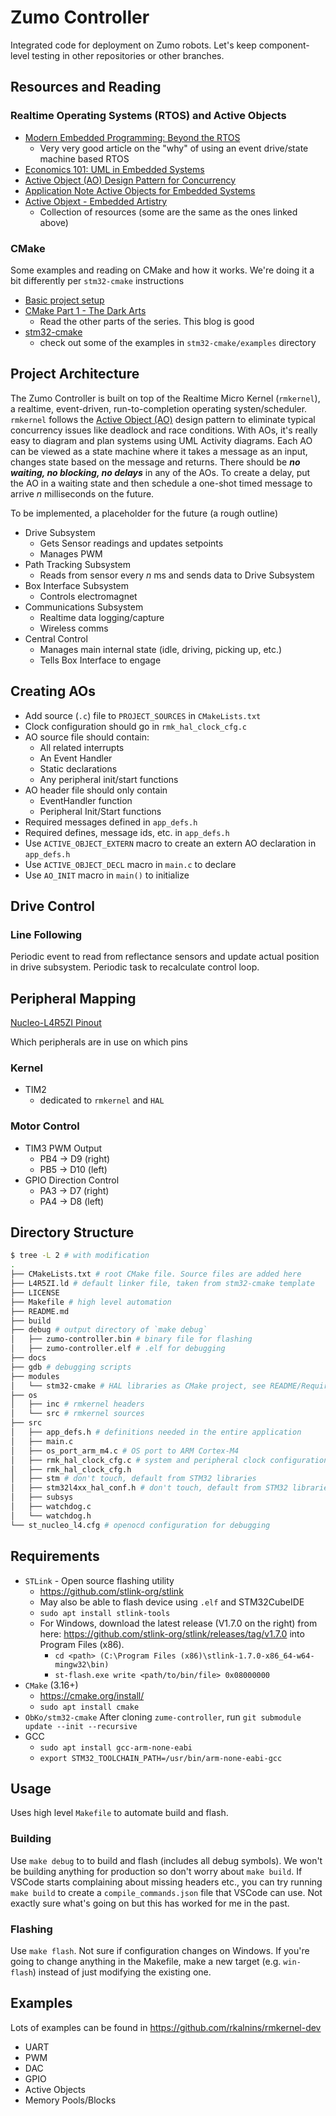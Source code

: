 # Zumo Controller

Integrated code for deployment on Zumo robots. Let's keep component-level testing in other repositories or other branches.

## Resources and Reading

### Realtime Operating Systems (RTOS) and Active Objects

- [Modern Embedded Programming: Beyond the RTOS](https://embeddedgurus.com/state-space/category/state-machines/)
  - Very very good article on the "why" of using an event drive/state machine based RTOS
- [Economics 101: UML in Embedded Systems](https://embeddedgurus.com/state-space/2012/04/economics-101-uml-in-embedded-systems/)
- [Active Object (AO) Design Pattern for Concurrency](https://www.state-machine.com/active-object)
- [Application Note Active Objects for Embedded Systems](http://www.state-machine.com/doc/AN_Active_Objects_for_Embedded.pdf)
- [Active Objext - Embedded Artistry](https://embeddedartistry.com/fieldmanual-terms/active-object/)
  - Collection of resources (some are the same as the ones linked above)

### CMake

Some examples and reading on CMake and how it works. We're doing it a bit differently per `stm32-cmake` instructions

- [Basic project setup](https://dornerworks.com/blog/moving-embedded-projects-to-cmake/)
- [CMake Part 1 - The Dark Arts](https://blog.feabhas.com/2021/07/cmake-part-1-the-dark-arts/)
  - Read the other parts of the series. This blog is good
- [stm32-cmake](https://github.com/ObKo/stm32-cmake)
  - check out some of the examples in `stm32-cmake/examples` directory

## Project Architecture

The Zumo Controller is built on top of the Realtime Micro Kernel (`rmkernel`), a realtime, event-driven, run-to-completion operating systen/scheduler. `rmkernel` follows the [Active Object (AO)](https://www.state-machine.com/active-object) design pattern to eliminate typical concurrency issues like deadlock and race conditions.
With AOs, it's really easy to diagram and plan systems using UML Activity diagrams. Each AO can be viewed as a state machine where it takes a message as an input, changes state based on the message and returns. There should be ***no waiting, no blocking, no delays*** in any of the AOs. To create a delay, put the AO in a waiting state and then schedule a one-shot timed message to arrive _n_ milliseconds on the future.

To be implemented, a placeholder for the future (a rough outline)

- Drive Subsystem
  - Gets Sensor readings and updates setpoints
  - Manages PWM
- Path Tracking Subsystem
  - Reads from sensor every _n_ ms and sends data to Drive Subsystem
- Box Interface Subsystem
  - Controls electromagnet
- Communications Subsystem
  - Realtime data logging/capture
  - Wireless comms
- Central Control
  - Manages main internal state (idle, driving, picking up, etc.)
  - Tells Box Interface to engage

## Creating AOs

- Add source (`.c`) file to `PROJECT_SOURCES` in `CMakeLists.txt`
- Clock configuration should go in `rmk_hal_clock_cfg.c`
- AO source file should contain:
  - All related interrupts
  - An Event Handler
  - Static declarations
  - Any peripheral init/start functions
- AO header file should only contain
  - EventHandler function
  - Peripheral Init/Start functions
- Required messages defined in `app_defs.h`
- Required defines, message ids, etc. in `app_defs.h`
- Use `ACTIVE_OBJECT_EXTERN` macro to create an extern AO declaration in `app_defs.h`
- Use `ACTIVE_OBJECT_DECL` macro in `main.c` to declare
- Use `AO_INIT` macro in `main()` to initialize

## Drive Control

### Line Following

Periodic event to read from reflectance sensors and update actual position in drive subsystem.
Periodic task to recalculate control loop.

## Peripheral Mapping

[Nucleo-L4R5ZI Pinout](https://os.mbed.com/platforms/NUCLEO-L4R5ZI/)

Which peripherals are in use on which pins

### Kernel

- TIM2
  - dedicated to `rmkernel` and `HAL`

### Motor Control

- TIM3 PWM Output
  - PB4 -> D9 (right)
  - PB5 -> D10 (left)
- GPIO Direction Control
  - PA3 -> D7 (right)
  - PA4 -> D8 (left)

## Directory Structure

```bash
$ tree -L 2 # with modification
.
├── CMakeLists.txt # root CMake file. Source files are added here
├── L4R5ZI.ld # default linker file, taken from stm32-cmake template
├── LICENSE
├── Makefile # high level automation
├── README.md
├── build
├── debug # output directory of `make debug`
│   ├── zumo-controller.bin # binary file for flashing
│   ├── zumo-controller.elf # .elf for debugging
├── docs
├── gdb # debugging scripts
├── modules
│   └── stm32-cmake # HAL libraries as CMake project, see README/Requirements for notes on installation
├── os
│   ├── inc # rmkernel headers
│   └── src # rmkernel sources
├── src
│   ├── app_defs.h # definitions needed in the entire application
│   ├── main.c
│   ├── os_port_arm_m4.c # OS port to ARM Cortex-M4
│   ├── rmk_hal_clock_cfg.c # system and peripheral clock configuration
│   ├── rmk_hal_clock_cfg.h
│   ├── stm # don't touch, default from STM32 libraries
│   ├── stm32l4xx_hal_conf.h # don't touch, default from STM32 libraries
│   ├── subsys
│   ├── watchdog.c
│   └── watchdog.h
└── st_nucleo_l4.cfg # openocd configuration for debugging
```

## Requirements

- `STLink` - Open source flashing utility
  - <https://github.com/stlink-org/stlink>
  - May also be able to flash device using `.elf` and STM32CubeIDE
  - `sudo apt install stlink-tools`
  - For Windows, download the latest release (V1.7.0 on the right) from here: <https://github.com/stlink-org/stlink/releases/tag/v1.7.0> into Program Files (x86).
    - `cd <path> (C:\Program Files (x86)\stlink-1.7.0-x86_64-w64-mingw32\bin)`
    - `st-flash.exe write <path/to/bin/file> 0x08000000`
- `CMake` (3.16+)
  - <https://cmake.org/install/>
  - `sudo apt install cmake`
- `ObKo/stm32-cmake`
  After cloning `zume-controller`, run `git submodule update --init --recursive`
- GCC
  - `sudo apt install gcc-arm-none-eabi`
  - `export STM32_TOOLCHAIN_PATH=/usr/bin/arm-none-eabi-gcc`

## Usage

Uses high level `Makefile` to automate build and flash.

### Building

Use `make debug` to to build and flash (includes all debug symbols). We won't be building anything for production so don't worry about `make build`.
If VSCode starts complaining about missing headers etc., you can try running `make build` to create a `compile_commands.json` file that VSCode can use.
Not exactly sure what's going on but this has worked for me in the past.

### Flashing

Use `make flash`. Not sure if configuration changes on Windows. If you're going to change anything in the Makefile, make a new target (e.g. `win-flash`) instead of just modifying the existing one.

## Examples

Lots of examples can be found in <https://github.com/rkalnins/rmkernel-dev>

- UART
- PWM
- DAC
- GPIO
- Active Objects
- Memory Pools/Blocks

